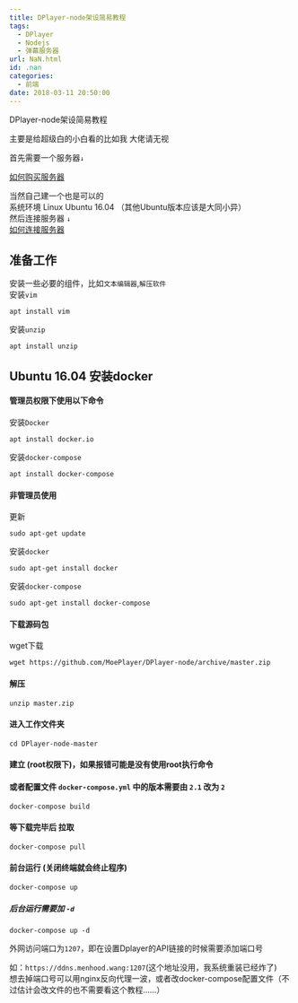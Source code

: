 ```yaml
---
title: DPlayer-node架设简易教程
tags:
  - DPlayer
  - Nodejs
  - 弹幕服务器
url: NaN.html
id: .nan
categories:
  - 前端
date: 2018-03-11 20:50:00
---
```


DPlayer-node架设简易教程

主要是给超级白的小白看的比如我 大佬请无视

首先需要一个服务器`↓`

[如何购买服务器](https://www.baidu.com/s?ie=utf-8&f=8&rsv_bp=1&rsv_idx=1&tn=baidu&wd=%E8%B4%AD%E4%B9%B0%E6%9C%8D%E5%8A%A1%E5%99%A8&oq=%25E8%25B4%25AD%25E4%25B9%25B0vps&rsv_pq=8877f4680002003e&rsv_t=e3926yG8M772Qvvt1k%2Fn88AYkspBnIYIVaWVWfEwUJ0sCduiwb0qAV2OVmQ&rqlang=cn&rsv_enter=1&inputT=1721&rsv_sug3=17&rsv_sug1=10&rsv_sug7=100&rsv_sug2=0&rsv_sug4=2379)

当然自己建一个也是可以的  
系统环境 Linux Ubuntu 16.04 （其他Ubuntu版本应该是大同小异）  
然后连接服务器 `↓`  
[如何连接服务器](https://www.baidu.com/s?ie=utf-8&f=3&rsv_bp=1&rsv_idx=1&tn=baidu&wd=%E8%BF%9E%E6%8E%A5Linux%E6%9C%8D%E5%8A%A1%E5%99%A8&oq=%25E8%25BF%259E%25E6%258E%25A5%25E6%259C%258D%25E5%258A%25A1%25E5%2599%25A8&rsv_pq=cb46edf90001e1fa&rsv_t=82c52s3D8oNb96ATaX3uKGlVFnH4lwVJhp6949V0sYMnxBmg5hZr01QAa74&rqlang=cn&rsv_enter=0&inputT=2996&rsv_sug3=48&rsv_sug1=33&rsv_sug7=100&prefixsug=%25E8%25BF%259E%25E6%258E%25A5Linux%25E6%259C%258D%25E5%258A%25A1%25E5%2599%25A8&rsp=0&rsv_sug4=3803)

准备工作
----

安装一些必要的组件，比如`文本编辑器`,`解压软件`  
安装`vim`

    apt install vim

安装`unzip`

    apt install unzip

Ubuntu 16.04 安装docker
---------------------

#### 管理员权限下使用以下命令

安装`Docker`

    apt install docker.io

安装`docker-compose`

    apt install docker-compose

#### 非管理员使用

更新

    sudo apt-get update

安装`docker`

    sudo apt-get install docker

安装`docker-compose`

    sudo apt-get install docker-compose

#### 下载源码包

wget下载

    wget https://github.com/MoePlayer/DPlayer-node/archive/master.zip

#### 解压

    unzip master.zip

#### 进入工作文件夹

    cd DPlayer-node-master

#### 建立 (root权限下)，如果报错可能是没有使用root执行命令

#### 或者配置文件 `docker-compose.yml` 中的版本需要由 `2.1` 改为 `2`

    docker-compose build

#### 等下载完毕后 拉取

    docker-compose pull

#### 前台运行 (关闭终端就会终止程序)

    docker-compose up

##### 后台运行需要加 `-d`

    docker-compose up -d

外网访问端口为`1207`，即在设置Dplayer的API链接的时候需要添加端口号

如：`https://ddns.menhood.wang:1207`(这个地址没用，我系统重装已经炸了)  
想去掉端口号可以用nginx反向代理一波，或者改docker-compose配置文件（不过估计会改文件的也不需要看这个教程……）